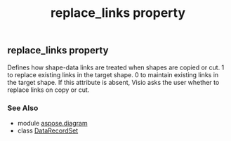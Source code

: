 ﻿---
title: replace_links property
second_title: Aspose.Diagram for Python via .NET API References
description: 
type: docs
weight: 180
url: /python-net/aspose.diagram/datarecordset/replace_links/
is_root: false
---

## replace_links property


Defines how shape-data links are treated when shapes are copied or cut. 1 to replace existing links in the target shape. 0 to maintain existing links in the target shape. If this attribute is absent, Visio asks the user whether to replace links on copy or cut.

### See Also
* module [aspose.diagram](../../)
* class [DataRecordSet](/diagram/python-net/aspose.diagram/datarecordset)
